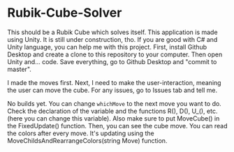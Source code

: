 # Rubik-Cube-Solver
This should be a Rubik Cube which solves itself.
This application is made using Unity. It is still under construction, tho. If you are good with C# and Unity language, you can help me with this project.
First, install Github Desktop and create a clone to this repository to your computer. Then open Unity and... code. Save everything, go to Github Desktop and "commit to master".

I made the moves first. Next, I need to make the user-interaction, meaning the user can move the cube.
For any issues, go to Issues tab and tell me.

No builds yet. You can change `whichMove` to the next move you want to do. Check the declaration of the variable and the functions R(), D(), U_(), etc. (here you can change this variable). Also make sure to put MoveCube() in the FixedUpdate() function. Then, you can see the cube move.
You can read the colors after every move. It's updating using the MoveChildsAndRearrangeColors(string Move) function.
